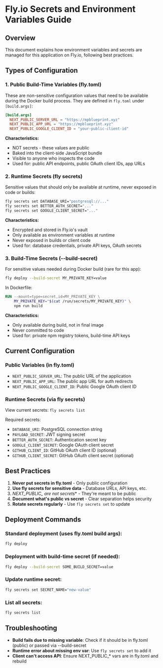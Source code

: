 # Fly.io Secrets and Environment Variables Guide

## Overview

This document explains how environment variables and secrets are managed for this application on Fly.io, following best practices.

## Types of Configuration

### 1. Public Build-Time Variables (fly.toml)

These are non-sensitive configuration values that need to be available during the Docker build process. They are defined in `fly.toml` under `[build.args]`:

```toml
[build.args]
  NEXT_PUBLIC_SERVER_URL = "https://mpblueprint.xyz"
  NEXT_PUBLIC_APP_URL = "https://mpblueprint.xyz"
  NEXT_PUBLIC_GOOGLE_CLIENT_ID = "your-public-client-id"
```

**Characteristics:**
- NOT secrets - these values are public
- Baked into the client-side JavaScript bundle
- Visible to anyone who inspects the code
- Used for: public API endpoints, public OAuth client IDs, app URLs

### 2. Runtime Secrets (fly secrets)

Sensitive values that should only be available at runtime, never exposed in code or builds:

```bash
fly secrets set DATABASE_URI="postgresql://..." 
fly secrets set BETTER_AUTH_SECRET="..."
fly secrets set GOOGLE_CLIENT_SECRET="..."
```

**Characteristics:**
- Encrypted and stored in Fly.io's vault
- Only available as environment variables at runtime
- Never exposed in builds or client code
- Used for: database credentials, private API keys, OAuth secrets

### 3. Build-Time Secrets (--build-secret)

For sensitive values needed during Docker build (rare for this app):

```bash
fly deploy --build-secret MY_PRIVATE_KEY=value
```

In Dockerfile:
```dockerfile
RUN --mount=type=secret,id=MY_PRIVATE_KEY \
    MY_PRIVATE_KEY="$(cat /run/secrets/MY_PRIVATE_KEY)" \
    npm run build
```

**Characteristics:**
- Only available during build, not in final image
- Never committed to code
- Used for: private npm registry tokens, build-time API keys

## Current Configuration

### Public Variables (in fly.toml)
- `NEXT_PUBLIC_SERVER_URL`: The public URL of the application
- `NEXT_PUBLIC_APP_URL`: The public app URL for auth redirects
- `NEXT_PUBLIC_GOOGLE_CLIENT_ID`: Public Google OAuth client ID

### Runtime Secrets (via fly secrets)
View current secrets: `fly secrets list`

Required secrets:
- `DATABASE_URI`: PostgreSQL connection string
- `PAYLOAD_SECRET`: JWT signing secret
- `BETTER_AUTH_SECRET`: Authentication secret key
- `GOOGLE_CLIENT_SECRET`: Google OAuth client secret
- `GITHUB_CLIENT_ID`: GitHub OAuth client ID (optional)
- `GITHUB_CLIENT_SECRET`: GitHub OAuth client secret (optional)

## Best Practices

1. **Never put secrets in fly.toml** - Only public configuration
2. **Use fly secrets for sensitive data** - Database URLs, API keys, etc.
3. **NEXT_PUBLIC_* are not secrets** - They're meant to be public
4. **Document what's public vs secret** - Clear separation helps security
5. **Rotate secrets regularly** - Use `fly secrets set` to update

## Deployment Commands

### Standard deployment (uses fly.toml build args):
```bash
fly deploy
```

### Deployment with build-time secret (if needed):
```bash
fly deploy --build-secret SOME_BUILD_SECRET=value
```

### Update runtime secret:
```bash
fly secrets set SECRET_NAME="new-value"
```

### List all secrets:
```bash
fly secrets list
```

## Troubleshooting

- **Build fails due to missing variable**: Check if it should be in fly.toml (public) or passed via --build-secret
- **Runtime error about missing env var**: Use `fly secrets set` to add it
- **Client can't access API**: Ensure NEXT_PUBLIC_* vars are in fly.toml and rebuild